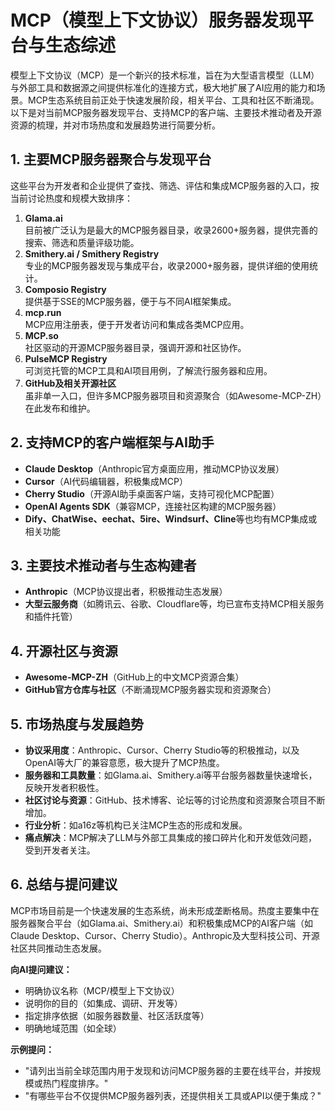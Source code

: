 # MCP（模型上下文协议）服务器发现平台与生态综述

模型上下文协议（MCP）是一个新兴的技术标准，旨在为大型语言模型（LLM）与外部工具和数据源之间提供标准化的连接方式，极大地扩展了AI应用的能力和场景。MCP生态系统目前正处于快速发展阶段，相关平台、工具和社区不断涌现。以下是对当前MCP服务器发现平台、支持MCP的客户端、主要技术推动者及开源资源的梳理，并对市场热度和发展趋势进行简要分析。

## 1. 主要MCP服务器聚合与发现平台

这些平台为开发者和企业提供了查找、筛选、评估和集成MCP服务器的入口，按当前讨论热度和规模大致排序：

1. **Glama.ai**  
   目前被广泛认为是最大的MCP服务器目录，收录2600+服务器，提供完善的搜索、筛选和质量评级功能。
2. **Smithery.ai / Smithery Registry**  
   专业的MCP服务器发现与集成平台，收录2000+服务器，提供详细的使用统计。
3. **Composio Registry**  
   提供基于SSE的MCP服务器，便于与不同AI框架集成。
4. **mcp.run**  
   MCP应用注册表，便于开发者访问和集成各类MCP应用。
5. **MCP.so**  
   社区驱动的开源MCP服务器目录，强调开源和社区协作。
6. **PulseMCP Registry**  
   可浏览托管的MCP工具和AI项目用例，了解流行服务器和应用。
7. **GitHub及相关开源社区**  
   虽非单一入口，但许多MCP服务器项目和资源聚合（如Awesome-MCP-ZH）在此发布和维护。

## 2. 支持MCP的客户端框架与AI助手

- **Claude Desktop**（Anthropic官方桌面应用，推动MCP协议发展）
- **Cursor**（AI代码编辑器，积极集成MCP）
- **Cherry Studio**（开源AI助手桌面客户端，支持可视化MCP配置）
- **OpenAI Agents SDK**（兼容MCP，连接社区构建的MCP服务器）
- **Dify、ChatWise、eechat、5ire、Windsurf、Cline**等也均有MCP集成或相关功能

## 3. 主要技术推动者与生态构建者

- **Anthropic**（MCP协议提出者，积极推动生态发展）
- **大型云服务商**（如腾讯云、谷歌、Cloudflare等，均已宣布支持MCP相关服务和插件托管）

## 4. 开源社区与资源

- **Awesome-MCP-ZH**（GitHub上的中文MCP资源合集）
- **GitHub官方仓库与社区**（不断涌现MCP服务器实现和资源聚合）

## 5. 市场热度与发展趋势

- **协议采用度**：Anthropic、Cursor、Cherry Studio等的积极推动，以及OpenAI等大厂的兼容意愿，极大提升了MCP热度。
- **服务器和工具数量**：如Glama.ai、Smithery.ai等平台服务器数量快速增长，反映开发者积极性。
- **社区讨论与资源**：GitHub、技术博客、论坛等的讨论热度和资源聚合项目不断增加。
- **行业分析**：如a16z等机构已关注MCP生态的形成和发展。
- **痛点解决**：MCP解决了LLM与外部工具集成的接口碎片化和开发低效问题，受到开发者关注。

## 6. 总结与提问建议

MCP市场目前是一个快速发展的生态系统，尚未形成垄断格局。热度主要集中在服务器聚合平台（如Glama.ai、Smithery.ai）和积极集成MCP的AI客户端（如Claude Desktop、Cursor、Cherry Studio）。Anthropic及大型科技公司、开源社区共同推动生态发展。

**向AI提问建议：**
- 明确协议名称（MCP/模型上下文协议）
- 说明你的目的（如集成、调研、开发等）
- 指定排序依据（如服务器数量、社区活跃度等）
- 明确地域范围（如全球）

**示例提问：**
- "请列出当前全球范围内用于发现和访问MCP服务器的主要在线平台，并按规模或热门程度排序。"
- "有哪些平台不仅提供MCP服务器列表，还提供相关工具或API以便于集成？"

